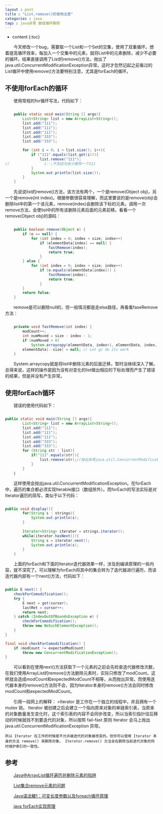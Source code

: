 ```yaml
---
layout : post
title : "List.remove()的使用注意"
categories : java
tags : java异常 数组循环删除
---
```


* content
{:toc}


　　今天修改一个bug，需要取一个List和一个Set的交集，使用了双重循环。想着提高循环效率，每加入一个交集中的元素，就将List中的元素删除，减少不必要的循环。结果直接调用了List的remove()方法，抛出了java.util.ConcurrentModificationException异常。这时才忽然记起之前看过的List循环中使用remove()方法要特别注意，尤其是forEach的循环。





## 不使用forEach的循环

　　使用常规的for循环写法，代码如下：

```java

    public static void main(String [] args){
        List<String> list = new ArrayList<String>();
        list.add("111");
        list.add("111");
        list.add("111");
        list.add("333");
        list.add("333");

        for (int i = 0; i < list.size(); i++){
            if ("111".equals(list.get(i))){
                list.remove("111");
//                i--;不加这句会少删除一个111
            }
            System.out.println(list.size());
        }
    }
```

　　先说说list的remove()方法，该方法有两个，一个是remove(Object obj)，另一个是remove(int index)。根据参数很容易理解，而这里要说的是remove(obj)会删除list中的第一个该元素，remove(index)会删除该下标的元素。调用一次remove方法，会使list中的所有该删除元素后面的元素前移。看看一个remove(Object obj)的源码：

```java

    public boolean remove(Object o) {  
        if (o == null) {  
            for (int index = 0; index < size; index++)  
                if (elementData[index] == null) {  
                    fastRemove(index);  
                    return true;  
                }  
        } else {  
            for (int index = 0; index < size; index++)  
                if (o.equals(elementData[index])) {  
                    fastRemove(index);  
                    return true;  
                }  
        }  
        return false;  
    }
```

　　remove是可以删除null的，但一般情况都是走else路径，再看看faseRemove方法：

```java

	private void fastRemove(int index) {  
	    modCount++;  
	    int numMoved = size - index - 1;  
	    if (numMoved > 0)  
	        System.arraycopy(elementData, index+1, elementData, index, numMoved);  
	    elementData[--size] = null; // Let gc do its work  
	}
```

　　System.arraycopy就是将list中删除元素的后面迁移，暂时没继续深入了解。总得来说，这样的操作是因为没有对变化的list做出相应的下标处理而产生了错误的结果，但是并没有产生异常。


## 使用forEach循环

　　错误的使用代码如下：

```java

public static void main(String [] args){
        List<String> list = new ArrayList<String>();
        list.add("111");
        list.add("111");
        list.add("111");
        list.add("333");
        list.add("333");
        for (String str : list){
            if("111".equals(str)){
                list.remove(str);//抛出异常java.util.ConcurrentModificationException
            }
        }
    ｝
```

　　这样使用会抛出java.util.ConcurrentModificationException。在forEach中，遍历的集合都必须实现Iterable接口（数组除外）。而forEach的写法实际是对Iterator遍历的简写，类似于以下代码：

```java

public void display(){  
        for(String s : strings){  
            System.out.println(s);  
        }  
          
        Iterator<String> iterator = strings.iterator();  
        while(iterator.hasNext()){  
            String s = iterator.next();  
            System.out.println(s);  
        }  
    }
```

　　上面的forEach和下面的Iterator迭代器效果一样，涉及到编译原理的一些内容，就不深究了。可以理解为forEach将其中的集合转为了迭代器进行遍历，而该迭代器内部有一个next()方法，代码如下：

```java

public E next() {  
    checkForComodification();  
    try {  
        E next = get(cursor);  
        lastRet = cursor++;  
        return next;  
    } catch (IndexOutOfBoundsException e) {  
        checkForComodification();  
        throw new NoSuchElementException();  
    }  
} 

final void checkForComodification() {  
    if (modCount != expectedModCount)  
        throw new ConcurrentModificationException();  
}
```

　　可以看到在使用next()方法获取下一个元素的之前会先检查迭代器修改次数，在我们使用ArrayList的remove()方法删除元素时，实际只修改了modCount，这样就会造成modCount和expectedModCount不相等，从而抛出异常。而使用迭代器本身的remove()方法则不会，因为Iterator本身的remove()方法会同时修改modCount和expectedModCount。

　　引用一段网上的解释：
	>Iterator 是工作在一个独立的线程中，并且拥有一个 mutex 锁。 Iterator 被创建之后会建立一个指向原来对象的单链索引表，当原来的对象数量发生变化时，这个索引表的内容不会同步改变，所以当索引指针往后移动的时候就找不到要迭代的对象，所以按照 fail-fast 原则 Iterator 会马上抛出 java.util.ConcurrentModificationException 异常。

	所以 Iterator 在工作的时候是不允许被迭代的对象被改变的。但你可以使用 Iterator 本身的方法 remove() 来删除对象， Iterator.remove() 方法会在删除当前迭代对象的同时维护索引的一致性。


## 参考

　　[Java中ArrayList循环遍历并删除元素的陷阱](http://tyrion.iteye.com/blog/2203335)

　　[List集合remove元素的问题](http://www.cnblogs.com/doudouxiaoye/p/5669481.html)

　　[Java语法糖1：可变长度参数以及foreach循环原理](http://www.cnblogs.com/xrq730/p/4868465.html)

　　[java forEach实现原理](http://blog.csdn.net/cq1982/article/details/49121879)